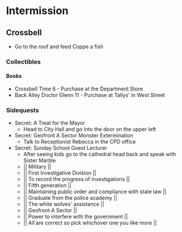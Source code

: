 # Intermission
## Crossbell
- Go to the roof and feed Coppe a fish
### Collectibles
#### Books
- Crossbell Time 6 - Purchase at the Department Store
- Back Alley Doctor Glenn 11 - Purchase at Tallys' in West Street
### Sidequests
- Secret: A Treat for the Mayor
    - Head to City Hall and go into the door on the upper left
- Secret: Geofront A Sector Monster Extermination
    - Talk to Receptionist Rebecca in the CPD office
- Secret: Sunday School Guest Lecturer
    - After seeing kids go to the cathedral head back and speak with Sister Marble
    - || Military ||
    - || First Investigative Division ||
    - || To record the progress of investigations ||
    - || Fifth generation ||
    - || Maintaining public order and compliance with state law ||
    - || Graduate from the police academy ||
    - || The white wolves' assistance ||
    - || Geofront A Sector ||
    - || Power to interfere with the government ||
    - || All are correct so pick whichover one you like more ||